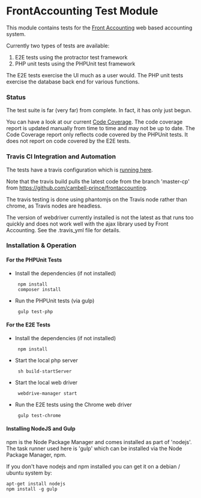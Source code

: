 # FrontAccounting Test Module

This module contains tests for the [Front Accounting](http://frontaccounting.com) web based accounting system.

Currently two types of tests are available:

1. E2E tests using the protractor test framework
2. PHP unit tests using the PHPUnit test framework

The E2E tests exercise the UI much as a user would.
The PHP unit tests exercise the database back end for various functions.

### Status
The test suite is far (very far) from complete. In fact, it has only just begun.

You can have a look at our current [Code Coverage](https://rawgit.com/wiki/cambell-prince/frontaccounting/code_coverage/index.html).  The code coverage report is updated manually from time to time and may not be up to date.  The Code Coverage report only reflects code covered by the PHPUnit tests.  It does not report on code covered by the E2E tests.

### Travis CI Integration and Automation

The tests have a travis configuration which is [running here](https://travis-ci.org/cambell-prince/frontaccounting).

Note that the travis build pulls the latest code from the branch 'master-cp' from https://github.com/cambell-prince/frontaccounting.

The travis testing is done using phantomjs on the Travis node rather than chrome, as Travis nodes are headless.

The version of webdriver currently installed is not the latest as that runs too quickly and does not work well with the ajax library used by Front Accounting.  See the .travis_yml file for details.

### Installation & Operation

#### For the PHPUnit Tests

 * Install the dependencies (if not installed)

		npm install
		composer install

 * Run the PHPUnit tests (via gulp)

		gulp test-php
    
#### For the E2E Tests

 * Install the dependencies (if not installed)

		npm install

 * Start the local php server

		sh build-startServer

 * Start the local web driver

		webdrive-manager start

 * Run the E2E tests using the Chrome web driver

		gulp test-chrome

#### Installing NodeJS and Gulp

npm is the Node Package Manager and comes installed as part of 'nodejs'.  The task runner used here is 'gulp' which can be installed via the Node Package Manager, npm.

If you don't have nodejs and npm installed you can get it on a debian / ubuntu system by:

````
apt-get install nodejs
npm install -g gulp
````